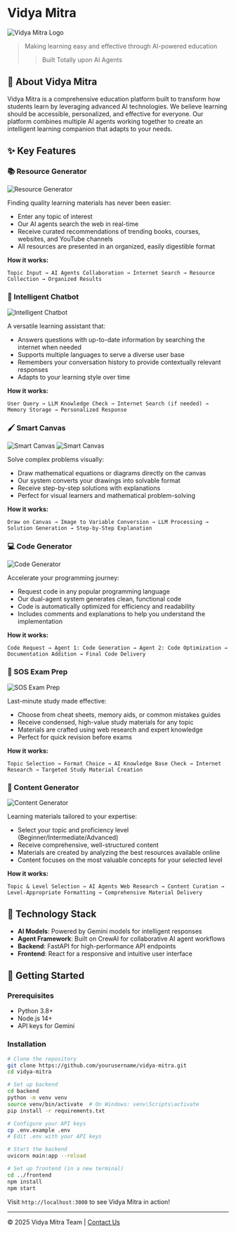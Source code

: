 # Vidya Mitra

![Vidya Mitra Logo](frontend/resources/dashboard.png)

> Making learning easy and effective through AI-powered education
> > Built Totally upon AI Agents

## 🌟 About Vidya Mitra

Vidya Mitra is a comprehensive education platform built to transform how students learn by leveraging advanced AI technologies. We believe learning should be accessible, personalized, and effective for everyone. Our platform combines multiple AI agents working together to create an intelligent learning companion that adapts to your needs.

## ✨ Key Features

### 📚 Resource Generator
![Resource Generator](frontend/resources/resource_gen.png)

Finding quality learning materials has never been easier:
- Enter any topic of interest
- Our AI agents search the web in real-time
- Receive curated recommendations of trending books, courses, websites, and YouTube channels
- All resources are presented in an organized, easily digestible format

**How it works:**
```
Topic Input → AI Agents Collaboration → Internet Search → Resource Collection → Organized Results
```

### 💬 Intelligent Chatbot
![Intelligent Chatbot](frontend/resources/chatbot.png)

A versatile learning assistant that:
- Answers questions with up-to-date information by searching the internet when needed
- Supports multiple languages to serve a diverse user base
- Remembers your conversation history to provide contextually relevant responses
- Adapts to your learning style over time

**How it works:**
```
User Query → LLM Knowledge Check → Internet Search (if needed) → Memory Storage → Personalized Response
```

### 🖌️ Smart Canvas
![Smart Canvas](frontend/resources/canvas1.png)
![Smart Canvas](frontend/resources/canvas2.png)

Solve complex problems visually:
- Draw mathematical equations or diagrams directly on the canvas
- Our system converts your drawings into solvable format
- Receive step-by-step solutions with explanations
- Perfect for visual learners and mathematical problem-solving

**How it works:**
```
Draw on Canvas → Image to Variable Conversion → LLM Processing → Solution Generation → Step-by-Step Explanation
```

### 💻 Code Generator
![Code Generator](https://via.placeholder.com/600x300)

Accelerate your programming journey:
- Request code in any popular programming language
- Our dual-agent system generates clean, functional code
- Code is automatically optimized for efficiency and readability
- Includes comments and explanations to help you understand the implementation

**How it works:**
```
Code Request → Agent 1: Code Generation → Agent 2: Code Optimization → Documentation Addition → Final Code Delivery
```

### 🚨 SOS Exam Prep
![SOS Exam Prep](https://via.placeholder.com/600x300)

Last-minute study made effective:
- Choose from cheat sheets, memory aids, or common mistakes guides
- Receive condensed, high-value study materials for any topic
- Materials are crafted using web research and expert knowledge
- Perfect for quick revision before exams

**How it works:**
```
Topic Selection → Format Choice → AI Knowledge Base Check → Internet Research → Targeted Study Material Creation
```

### 📝 Content Generator
![Content Generator](https://via.placeholder.com/600x300)

Learning materials tailored to your expertise:
- Select your topic and proficiency level (Beginner/Intermediate/Advanced)
- Receive comprehensive, well-structured content
- Materials are created by analyzing the best resources available online
- Content focuses on the most valuable concepts for your selected level

**How it works:**
```
Topic & Level Selection → AI Agents Web Research → Content Curation → Level-Appropriate Formatting → Comprehensive Material Delivery
```

## 🔧 Technology Stack

- **AI Models**: Powered by Gemini models for intelligent responses
- **Agent Framework**: Built on CrewAI for collaborative AI agent workflows
- **Backend**: FastAPI for high-performance API endpoints
- **Frontend**: React for a responsive and intuitive user interface

## 🚀 Getting Started

### Prerequisites
- Python 3.8+
- Node.js 14+
- API keys for Gemini

### Installation

```bash
# Clone the repository
git clone https://github.com/yourusername/vidya-mitra.git
cd vidya-mitra

# Set up backend
cd backend
python -m venv venv
source venv/bin/activate  # On Windows: venv\Scripts\activate
pip install -r requirements.txt

# Configure your API keys
cp .env.example .env
# Edit .env with your API keys

# Start the backend
uvicorn main:app --reload

# Set up frontend (in a new terminal)
cd ../frontend
npm install
npm start
```

Visit `http://localhost:3000` to see Vidya Mitra in action!





---

© 2025 Vidya Mitra Team | [Contact Us](mailto:rakeshtirlangi21@gmail.com)
